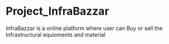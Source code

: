 # Project_InfraBazzar
InfraBazzar is a online platform where user can Buy or sell the Infrastructural equioments and material
